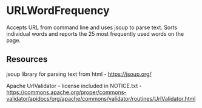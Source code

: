 # URLWordFrequency

Accepts URL from command line and uses jsoup to parse text.  Sorts individual words and reports the 25 most frequently used words on the page.

## Resources

jsoup library for parsing text from html - https://jsoup.org/

Apache UrlValidator - license included in NOTICE.txt - https://commons.apache.org/proper/commons-validator/apidocs/org/apache/commons/validator/routines/UrlValidator.html
